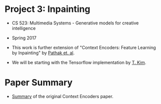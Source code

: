 # Project 3: Inpainting
* CS 523: Multimedia Systems - Generative models for creative intelligence
* Spring 2017

* This work is further extension of "Context Encoders: Feature Learning by Inpainting" by [Pathak et. al](http://www.cs.berkeley.edu/~pathak/papers/cvpr16.pdf). 
* We will be starting with the Tensorflow implementation by [T. Kim](https://github.com/jazzsaxmafia/Inpainting). 

# Paper Summary
* [Summary](https://docs.google.com/document/d/1_Mgj8AkLhQoViIsmhQylNKxNK9b3OeZDRMaLNRsCP3w/edit?usp=sharing) of the original Context Encoders paper. 
